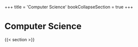 +++
title = 'Computer Science'
bookCollapseSection = true
+++

# Computer Science

{{< section >}}

